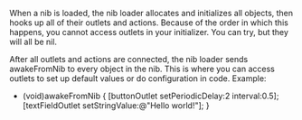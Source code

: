 When a nib is loaded, the nib loader allocates and initializes all objects, then hooks up all of their outlets and actions. Because of the order in which this happens, you cannot access outlets in your initializer. You can try, but they will all be nil.

After all outlets and actions are connected, the nib loader sends     awakeFromNib to every object in the nib. This is where you can access outlets to set up default values or do configuration in code. Example:

    
- (void)awakeFromNib
{
   [buttonOutlet setPeriodicDelay:2 interval:0.5];
   [textFieldOutlet setStringValue:@"Hello world!"];
}
